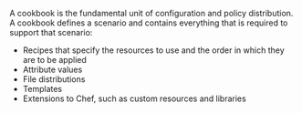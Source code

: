 A cookbook is the fundamental unit of configuration and policy
distribution. A cookbook defines a scenario and contains everything that
is required to support that scenario:

- Recipes that specify the resources to use and the order in which
    they are to be applied
- Attribute values
- File distributions
- Templates
- Extensions to Chef, such as custom resources and libraries